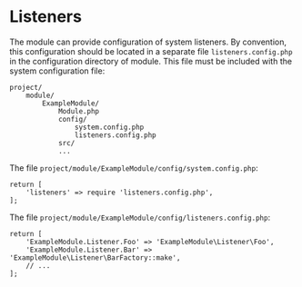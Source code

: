 Listeners
=========

The module can provide configuration of system listeners. By convention, this 
configuration should be located in a separate file `listeners.config.php` in the
configuration directory of module. This file must be included with the system 
configuration file:
```
project/
    module/
        ExampleModule/
            Module.php
            config/
                system.config.php
                listeners.config.php
            src/
            ...
``` 

The file `project/module/ExampleModule/config/system.config.php`:
```
return [
    'listeners' => require 'listeners.config.php',
];
```

The file `project/module/ExampleModule/config/listeners.config.php`:
```
return [
    'ExampleModule.Listener.Foo' => 'ExampleModule\Listener\Foo',
    'ExampleModule.Listener.Bar' => 'ExampleModule\Listener\BarFactory::make',
    // ...
];
```
